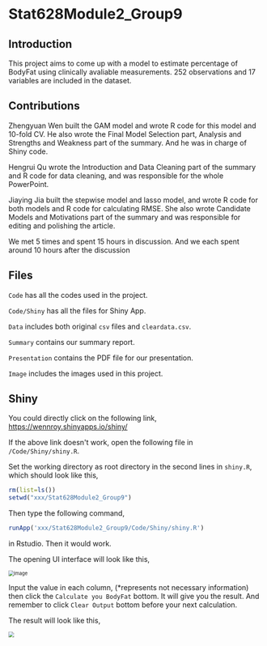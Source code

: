 # Stat628Module2_Group9

## Introduction
This project aims to come up with a model to estimate percentage of BodyFat using clinically avaliable measurements. 252 observations and 17 variables are included in the dataset.

## Contributions

Zhengyuan Wen built the GAM model and wrote R code for this model and 10-fold CV. He also
wrote the Final Model Selection part, Analysis and Strengths and Weakness part of the summary. And
he was in charge of Shiny code.

Hengrui Qu wrote the Introduction and Data Cleaning part of the summary and R code for data
cleaning, and was responsible for the whole PowerPoint.

Jiaying Jia built the stepwise model and lasso model, and wrote R code for both models and R code
for calculating RMSE. She also wrote Candidate Models and Motivations part of the summary and was
responsible for editing and polishing the article.

We met 5 times and spent 15 hours in discussion. And we each spent around 10 hours after the
discussion


## Files
`Code` has all the codes used in the project.

`Code/Shiny` has all the files for Shiny App.

`Data` includes both original `csv` files and `cleardata.csv`.

`Summary` contains our summary report.

`Presentation` contains the PDF file for our presentation.

`Image` includes the images used in this project.


## Shiny
You could directly click on the following link,
https://wennroy.shinyapps.io/shiny/

If the above link doesn't work, open the following file in `/Code/Shiny/shiny.R`.

Set the working directory as root directory in the second lines in `shiny.R`, which should look like this,

```R
rm(list=ls())
setwd("xxx/Stat628Module2_Group9")
```

Then type the following command,

```R
runApp('xxx/Stat628Module2_Group9/Code/Shiny/shiny.R')
```

in Rstudio. Then it would work. 

The opening UI interface will look like this,

<img src="https://i.imgur.com/qmdCH0V.png" alt="image" style="zoom: 67%;" />

Input the value in each column, (*represents not necessary information) then click the `Calculate you BodyFat` bottom. It will give you the result. And remember to  click `Clear Output` bottom before your next calculation.



The result will look like this,

<img src="https://i.imgur.com/H1FdLoo.png" style="zoom: 67%;" />

